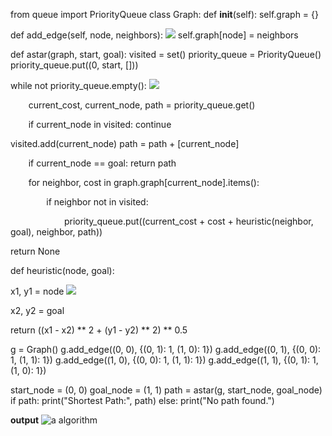 ﻿from queue import PriorityQueue class Graph: def **init**(self): self.graph = {}

def add\_edge(self, node, neighbors):  ![](Aspose.Words.6c1ee484-4cb3-4bdf-a099-902d8f1b0376.001.png)   self.graph[node] = neighbors

def astar(graph, start, goal): visited = set() priority\_queue = PriorityQueue() priority\_queue.put((0, start, []))

while not priority\_queue.empty(): ![](Aspose.Words.6c1ee484-4cb3-4bdf-a099-902d8f1b0376.002.png)

`    `current\_cost, current\_node, path = priority\_queue.get() 

`    `if current\_node in visited:         continue 

visited.add(current\_node) path = path + [current\_node] 

`    `if current\_node == goal:         return path 

`    `for neighbor, cost in graph.graph[current\_node].items(): 

`        `if neighbor not in visited: 

`            `priority\_queue.put((current\_cost + cost + heuristic(neighbor, goal), neighbor, path)) 

return None

def heuristic(node, goal):

x1, y1 = node ![](Aspose.Words.6c1ee484-4cb3-4bdf-a099-902d8f1b0376.003.png)

x2, y2 = goal 

return ((x1 - x2) \*\* 2 + (y1 - y2) \*\* 2) \*\* 0.5

g = Graph() g.add\_edge((0, 0), {(0, 1): 1, (1, 0): 1}) g.add\_edge((0, 1), {(0, 0): 1, (1, 1): 1}) g.add\_edge((1, 0), {(0, 0): 1, (1, 1): 1}) g.add\_edge((1, 1), {(0, 1): 1, (1, 0): 1})

start\_node = (0, 0) goal\_node = (1, 1) path = astar(g, start\_node, goal\_node) if path: print("Shortest Path:", path) else: print("No path found.")

**output**
![a algorithm](https://github.com/user-attachments/assets/cc34f6be-9857-4c76-9828-c6d4e45a14b7)
